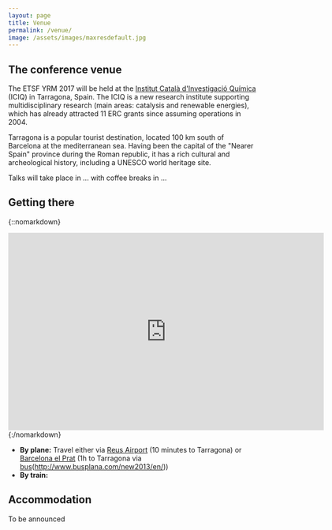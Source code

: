 ```yaml
---
layout: page
title: Venue
permalink: /venue/
image: /assets/images/maxresdefault.jpg
---
```

## The conference venue
The ETSF YRM 2017 will be held at the [Institut Català d'Investigació
Química](http://www.iciq.org/) (ICIQ) in Tarragona, Spain.
The ICIQ is a new research institute supporting multidisciplinary research (main
areas: catalysis and renewable energies), which has already attracted 11 ERC
grants since assuming operations in 2004.

Tarragona is a popular tourist destination, located 100 km south of Barcelona
at the mediterranean sea.
Having been the capital of the "Nearer Spain" province during the Roman
republic, it has a rich cultural and archeological history, including a UNESCO
world heritage site.


Talks will take place in ...
with coffee breaks in ...

<!--
![The strand campus](../assets/images/campus_small.png)
![ King's Building floor plan](../assets/images/kingsMaps.png)
-->

## Getting there

{::nomarkdown}
<iframe src="https://www.google.com/maps/d/embed?mid=1HSLv0ilbKzNDw8KlDiLCmNwlhfg&hl=en" width="640" width="95%" height=400 frameborder=0 style:"border:0"></iframe>
{:/nomarkdown}


 * **By plane:** Travel either via [Reus Airport](http://www.reus-airport.es/) (10 minutes to Tarragona) or
   [Barcelona el Prat](http://www.barcelona-airport.com/) (1h to Tarragona via [bus](https://www.barcelona-tourist-guide.com/en/airport/transfers/transfer-barcelona-airport-tarragona.html)(http://www.busplana.com/new2013/en/))
 * **By train:**

## Accommodation

To be announced

